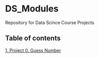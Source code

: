 # DS_Modules
Repository for Data Scince Course Projects 


## Table of contents 
[1. Project 0. Guess Number](https://github.com/MaxiproDP/DS_Modules/tree/e6eb48ea3b08d358ace2a3824f6d1671802db3ad/Module%208)